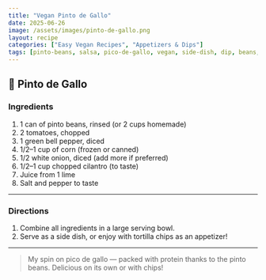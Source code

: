 ```yaml
---
title: "Vegan Pinto de Gallo"
date: 2025-06-26
image: /assets/images/pinto-de-gallo.png
layout: recipe
categories: ["Easy Vegan Recipes", "Appetizers & Dips"]
tags: [pinto-beans, salsa, pico-de-gallo, vegan, side-dish, dip, beans, gluten-free]
---
```


## 🫘 Pinto de Gallo


### Ingredients

1. 1 can of pinto beans, rinsed (or 2 cups homemade)  
2. 2 tomatoes, chopped  
3. 1 green bell pepper, diced  
4. 1/2–1 cup of corn (frozen or canned)  
5. 1/2 white onion, diced (add more if preferred)  
6. 1/2–1 cup chopped cilantro (to taste)  
7. Juice from 1 lime  
8. Salt and pepper to taste  

---

### Directions

1. Combine all ingredients in a large serving bowl.  
2. Serve as a side dish, or enjoy with tortilla chips as an appetizer!

---

> My spin on pico de gallo — packed with protein thanks to the pinto beans. Delicious on its own or with chips!
